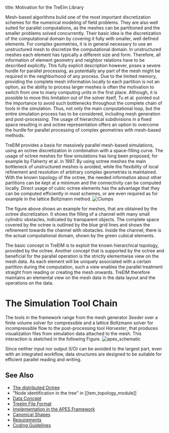 title: Motivation for the TreElm Library

Mesh-based algorithms build one of the most important discretization schemes
for the numerical modeling of field problems.
They are also well suited for parallel computations, as the meshes can be
partitioned and the smaller problems solved concurrently.
Their basic idea is the discretization of the computational domain by
covering it fully with smaller, well defined elements. 
For complex geometries, it is in general necessary to use an unstructured
mesh to discretize the computational domain.
In unstructured meshes each element has typically a different size and form.
Therefore, all information of element geometry and neighbor relations have to
be described explicitly.
This fully explicit description however, poses a severe hurdle for parallel
processing, as potentially any part of the mesh might be required in the
neighborhood of any process.
Due to the limited memory, providing the complete mesh information locally to
each partition is not an option, as the ability to process larger meshes is
often the motivation to switch from one to many computing units in the first
place.
Although, it is possible to move this limitation out of the solver itself,
Tu et al. pointed out the importance to avoid such bottlenecks throughout
the complete chain of tools in the simulation.
Thus, not only the main computational loop, but the entire simulation process
has to be considered, including mesh generation and post-processing.
The usage of hierarchical subdivisions in a fixed space resulting in and
octree representation offers an option to overcome the hurdle for parallel
processing of complex geometries with mesh-based methods.

TreElM provides a basis for massively parallel mesh-based simulations, using
an octree discretization in combination with a space-filling curve.
The usage of octree meshes for flow simulations has long been proposed, for
example by Flaherty et al. in 1997.
By using octree meshes the main bottleneck of unstructured
meshes is avoided, while the flexibility of local refinement and resolution
of arbitrary complex geometries is maintained.
With the known topology of the octree, the needed information about other
partitions can be kept at a minimum and the connectivity can be computed
locally.
Direct usage of cubic octree elements has the advantage that they can be
computed efficiently in most schemes, or are even required as for example
in the lattice Boltzmann method.
![Clumps](|media|/clumps_sm.png)

The figure above shows an example for meshes, that are obtained by the
octree discretization.
It shows the filling of a channel with many small cylindric obstacles,
indicated by transparent objects.
The complete space covered by the octree is outlined by the blue grid lines
and shows the refinement towards the channel with obstacles.
Inside the channel, there is the actual computational domain, shown by the
green cubical elements.

The basic concept in TreElM is to exploit the known hierarchical
topology, provided by the octree.
Another concept that is supported by the octree and beneficial for the
parallel operation is the strictly elementwise view on the mesh data.
As each element will be uniquely associated with a certain partition during
the computation, such a view enables the parallel treatment straight from
reading or creating the mesh onwards.
TreElM therefore maintains an elemental view on the mesh data in the data layout
and the operations on the data.

# The Simulation Tool Chain

The tools in the framework range from the mesh generator *Seeder*
over a finite volume solver for compressible and a
lattice Boltzmann solver for incompressible flow to the post-processing tool
*Harvester*, that produces visualization files from simulation data
attached to the mesh.
This interaction is sketched in the following Figure.
![apes_schematic](|media|/apes_schematic.png)

Since neither input nor output (I/O) can be avoided to the largest part, even
with an integrated workflow, data structures are designed to be suitable for
efficient parallel reading and writing.

## See Also
- [The distributed Octree](octree.html)
- "Node identification in the tree" in [[tem_topology_module]]
- [Data Concept](DataConcept.html)
- [Treelm File Format](fileformat.html)
- [Implementation in the APES Framework](implementation.html)
- [Canonical Shapes](canonicalShapes.html)
- [Requirements](requirements.html)
- [Coding Guidelines](codingGuidelines.html)
